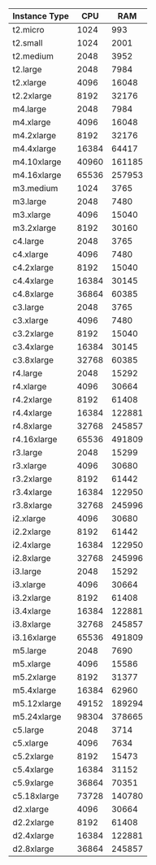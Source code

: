 
  |Instance Type| CPU| RAM|
  |-------------|----|----|
  |t2.micro| 1024| 993|
  |t2.small| 1024| 2001|
  |t2.medium| 2048| 3952|
  |t2.large| 2048| 7984|
  |t2.xlarge| 4096| 16048|
  |t2.2xlarge| 8192| 32176|
  |m4.large| 2048| 7984|
  |m4.xlarge| 4096| 16048|
  |m4.2xlarge| 8192| 32176|
  |m4.4xlarge| 16384| 64417|
  |m4.10xlarge| 40960| 161185|
  |m4.16xlarge| 65536| 257953|
  |m3.medium| 1024| 3765|
  |m3.large| 2048| 7480|
  |m3.xlarge| 4096| 15040|
  |m3.2xlarge| 8192| 30160|
  |c4.large| 2048| 3765|
  |c4.xlarge| 4096| 7480|
  |c4.2xlarge| 8192| 15040|
  |c4.4xlarge| 16384| 30145|
  |c4.8xlarge| 36864| 60385|
  |c3.large| 2048| 3765|
  |c3.xlarge| 4096| 7480|
  |c3.2xlarge| 8192| 15040|
  |c3.4xlarge| 16384| 30145|
  |c3.8xlarge| 32768| 60385|
  |r4.large| 2048| 15292|
  |r4.xlarge| 4096| 30664|
  |r4.2xlarge| 8192| 61408|
  |r4.4xlarge| 16384| 122881|
  |r4.8xlarge| 32768| 245857|
  |r4.16xlarge| 65536| 491809|
  |r3.large| 2048| 15299|
  |r3.xlarge| 4096| 30680|
  |r3.2xlarge| 8192| 61442|
  |r3.4xlarge| 16384| 122950|
  |r3.8xlarge| 32768| 245996|
  |i2.xlarge| 4096| 30680|
  |i2.2xlarge| 8192| 61442|
  |i2.4xlarge| 16384| 122950|
  |i2.8xlarge| 32768| 245996|
  |i3.large| 2048| 15292|
  |i3.xlarge| 4096| 30664|
  |i3.2xlarge| 8192| 61408|
  |i3.4xlarge| 16384| 122881|
  |i3.8xlarge| 32768| 245857|
  |i3.16xlarge| 65536| 491809|
  |m5.large| 2048| 7690|
  |m5.xlarge| 4096| 15586|
  |m5.2xlarge| 8192| 31377|
  |m5.4xlarge| 16384| 62960|
  |m5.12xlarge| 49152| 189294|
  |m5.24xlarge| 98304| 378665|
  |c5.large| 2048| 3714|
  |c5.xlarge| 4096| 7634|
  |c5.2xlarge| 8192| 15473|
  |c5.4xlarge| 16384| 31152|
  |c5.9xlarge| 36864| 70351|
  |c5.18xlarge| 73728| 140780|
  |d2.xlarge| 4096| 30664|
  |d2.2xlarge| 8192| 61408|
  |d2.4xlarge| 16384| 122881|
  |d2.8xlarge| 36864| 245857|
